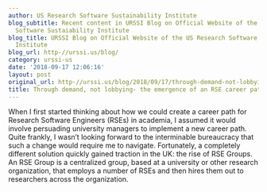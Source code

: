 ```yaml
---
author: US Research Software Sustainability Institute
blog_subtitle: Recent content in URSSI Blog on Official Website of the US Research
  Software Sustaiability Institute
blog_title: URSSI Blog on Official Website of the US Research Software Sustaiability
  Institute
blog_url: http-//urssi.us/blog/
category: urssi-us
date: '2018-09-17 12:06:16'
layout: post
original_url: http-//urssi.us/blog/2018/09/17/through-demand-not-lobbying-the-emergence-of-an-rse-career-path/
title: Through demand, not lobbying- the emergence of an RSE career path
---
```


When I first started thinking about how we could create a career path for Research Software Engineers (RSEs) in academia, I assumed it would involve persuading university managers to implement a new career path. Quite frankly, I wasn&rsquo;t looking forward to the interminable bureaucracy that such a change would require me to navigate. Fortunately, a completely different solution quickly gained traction in the UK: the rise of RSE Groups.
An RSE Group is a centralized group, based at a university or other research organization, that employs a number of RSEs and then hires them out to researchers across the organization.